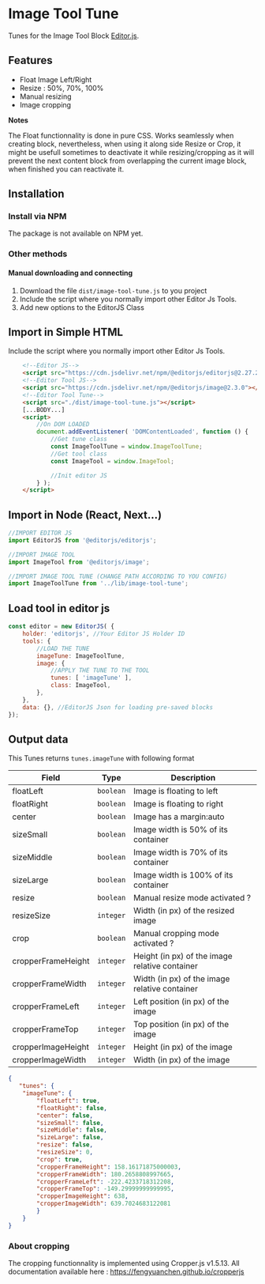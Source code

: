 # Image Tool Tune

Tunes for the Image Tool Block [Editor.js](https://editorjs.io).

## Features

- Float Image Left/Right
- Resize : 50%, 70%, 100%
- Manual resizing
- Image cropping

**Notes**

The Float functionnality is done in pure CSS. Works seamlessly when creating block, nevertheless, when using it along side Resize or Crop, it might be usefull sometimes to deactivate it while resizing/cropping as it will prevent the next content block from overlapping the current image block, when finished you can reactivate it.

## Installation

### Install via NPM

The package is not available on NPM yet.


### Other methods

#### Manual downloading and connecting

1. Download the file `dist/image-tool-tune.js` to you project
2. Include the script where you normally import other Editor Js Tools.
3. Add new options to the EditorJS Class


## Import in Simple HTML

Include the script where you normally import other Editor Js Tools.

```html
    <!--Editor JS-->
    <script src="https://cdn.jsdelivr.net/npm/@editorjs/editorjs@2.27.2/dist/editorjs.umd.min.js"></script>
    <!--Editor Tool JS-->
    <script src="https://cdn.jsdelivr.net/npm/@editorjs/image@2.3.0"></script>
    <!--Editor Tool Tune-->
    <script src="./dist/image-tool-tune.js"></script>
    [...BODY...]
    <script>
        //On DOM LOADED
        document.addEventListener( 'DOMContentLoaded', function () {
            //Get tune class
            const ImageToolTune = window.ImageToolTune;
            //Get tool class
            const ImageTool = window.ImageTool;

            //Init editor JS
        } );
    </script>
```


## Import in Node (React, Next...)
```javascript
//IMPORT EDITOR JS
import EditorJS from '@editorjs/editorjs';

//IMPORT IMAGE TOOL
import ImageTool from '@editorjs/image';

//IMPORT IMAGE TOOL TUNE (CHANGE PATH ACCORDING TO YOU CONFIG)
import ImageToolTune from '../lib/image-tool-tune';

```

## Load tool in editor js
```javascript
const editor = new EditorJS( {
    holder: 'editorjs', //Your Editor JS Holder ID
    tools: {
        //LOAD THE TUNE
        imageTune: ImageToolTune,
        image: {
            //APPLY THE TUNE TO THE TOOL
            tunes: [ 'imageTune' ],
            class: ImageTool,
        },
    },
    data: {}, //EditorJS Json for loading pre-saved blocks
});
```

## Output data

This Tunes returns `tunes.imageTune` with following format

| Field          | Type      | Description                     |
| -------------- | --------- | ------------------------------- |
| floatLeft       | `boolean` | Image is floating to left        |
| floatRight      | `boolean` | Image is floating to right       |
| center         | `boolean` | Image has a margin:auto         |
| sizeSmall      | `boolean` | Image width is 50% of its container |
| sizeMiddle     | `boolean` | Image width is 70% of its container |
| sizeLarge      | `boolean` | Image width is 100% of its container |
| resize         | `boolean` | Manual resize mode activated ? |
| resizeSize     | `integer` | Width (in px) of the resized image |
| crop           | `boolean` | Manual cropping mode activated ? |
| cropperFrameHeight | `integer` | Height (in px) of the image relative container |
| cropperFrameWidth  | `integer` | Width (in px) of the image relative container |
| cropperFrameLeft   | `integer` | Left position (in px) of the image |
| cropperFrameTop    | `integer` | Top position (in px) of the  image |
| cropperImageHeight | `integer` | Height (in px) of the image |
| cropperImageWidth  | `integer` | Width (in px) of the  image |




```json
{
   "tunes": { 
    "imageTune": { 
        "floatLeft": true, 
        "floatRight": false, 
        "center": false, 
        "sizeSmall": false, 
        "sizeMiddle": false, 
        "sizeLarge": false, 
        "resize": false, 
        "resizeSize": 0, 
        "crop": true,
        "cropperFrameHeight": 158.16171875000003, 
        "cropperFrameWidth": 180.2658808997665, 
        "cropperFrameLeft": -222.4233718312208, 
        "cropperFrameTop": -149.29999999999995, 
        "cropperImageHeight": 638, 
        "cropperImageWidth": 639.7024683122081 
        }
    }
}
```


### About cropping
The cropping functionnality is implemented using Cropper.js v1.5.13. 
All documentation available here : https://fengyuanchen.github.io/cropperjs
